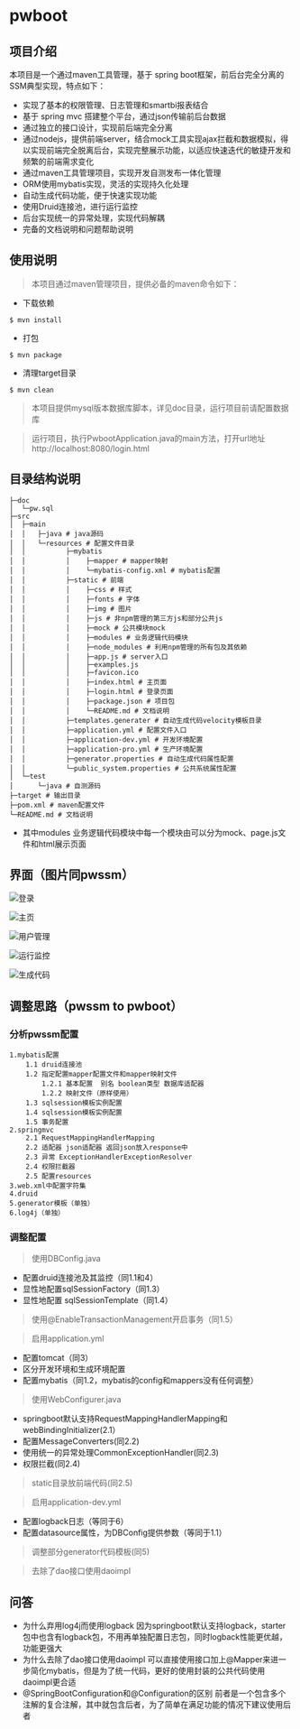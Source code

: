 # pwboot

## 项目介绍
本项目是一个通过maven工具管理，基于 spring boot框架，前后台完全分离的SSM典型实现，特点如下：
- 实现了基本的权限管理、日志管理和smartbi报表结合
- 基于 spring mvc 搭建整个平台，通过json传输前后台数据
- 通过独立的接口设计，实现前后端完全分离
- 通过nodejs，提供前端server，结合mock工具实现ajax拦截和数据模拟，得以实现前端完全脱离后台，实现完整展示功能，以适应快速迭代的敏捷开发和频繁的前端需求变化
- 通过maven工具管理项目，实现开发自测发布一体化管理
- ORM使用mybatis实现，灵活的实现持久化处理
- 自动生成代码功能，便于快速实现功能
- 使用Druid连接池，进行运行监控
- 后台实现统一的异常处理，实现代码解耦
- 完备的文档说明和问题帮助说明

## 使用说明
> 本项目通过maven管理项目，提供必备的maven命令如下：
- 下载依赖
```
$ mvn install
```
- 打包
```
$ mvn package
```
- 清理target目录
```
$ mvn clean
```
> 本项目提供mysql版本数据库脚本，详见doc目录，运行项目前请配置数据库

> 运行项目，执行PwbootApplication.java的main方法，打开url地址 http://localhost:8080/login.html

## 目录结构说明

```
├─doc
│  └─pw.sql
├─src
│  ├─main
│  │   ├─java # java源码
│  │   └─resources # 配置文件目录
│  │          ├─mybatis
│  │          │    ├─mapper # mapper映射
│  │          │    └─mybatis-config.xml # mybatis配置
│  │          ├─static # 前端
│  │          │    ├─css # 样式
│  │          │    ├─fonts # 字体
│  │          │    ├─img # 图片
│  │          │    ├─js # 非npm管理的第三方js和部分公共js
│  │          │    ├─mock # 公共模块mock
│  │          │    ├─modules # 业务逻辑代码模块
│  │          │    ├─node_modules # 利用npm管理的所有包及其依赖
│  │          │    ├─app.js # server入口
│  │          │    ├─examples.js
│  │          │    ├─favicon.ico
│  │          │    ├─index.html # 主页面
│  │          │    ├─login.html # 登录页面
│  │          │    ├─package.json # 项目包
│  │          │    └─README.md # 文档说明
│  │          ├─templates.generater # 自动生成代码velocity模板目录
│  │          ├─application.yml # 配置文件入口
│  │          ├─application-dev.yml # 开发环境配置
│  │          ├─application-pro.yml # 生产环境配置
│  │          ├─generator.properties # 自动生成代码属性配置
│  │          └─public_system.properties # 公共系统属性配置
│  └─test
│      └─java # 自测源码
├─target # 输出目录
├─pom.xml # maven配置文件
└─README.md # 文档说明
```
- 其中modules 业务逻辑代码模块中每一个模块由可以分为mock、page.js文件和html展示页面

## 界面（图片同pwssm）
![登录](https://github.com/superliu213/resources/blob/master/images/pwssm/%E7%99%BB%E5%BD%95.png)

![主页](https://github.com/superliu213/resources/blob/master/images/pwssm/%E4%B8%BB%E9%A1%B5.png)

![用户管理](https://github.com/superliu213/resources/blob/master/images/pwssm/%E7%94%A8%E6%88%B7%E7%AE%A1%E7%90%86.png)

![运行监控](https://github.com/superliu213/resources/blob/master/images/pwssm/%E8%BF%90%E8%A1%8C%E7%9B%91%E6%8E%A7.png)

![生成代码](https://github.com/superliu213/resources/blob/master/images/pwssm/%E7%94%9F%E6%88%90%E4%BB%A3%E7%A0%81.png)

## 调整思路（pwssm to pwboot）
### 分析pwssm配置
```
1.mybatis配置
    1.1 druid连接池
    1.2 指定配置mapper配置文件和mapper映射文件
        1.2.1 基本配置  别名 boolean类型 数据库适配器
        1.2.2 映射文件（原样使用）
    1.3 sqlsession模板实例配置
    1.4 sqlsession模板实例配置
    1.5 事务配置
2.springmvc
    2.1 RequestMappingHandlerMapping
    2.2 适配器 json适配器 返回json放入response中
    2.3 异常 ExceptionHandlerExceptionResolver
    2.4 权限拦截器
    2.5 配置resources
3.web.xml中配置字符集
4.druid
5.generator模板（单独）
6.log4j（单独）
```
### 调整配置
> 使用DBConfig.java
  - 配置druid连接池及其监控（同1.1和4）
  - 显性地配置sqlSessionFactory（同1.3）
  - 显性地配置 sqlSessionTemplate（同1.4）

> 使用@EnableTransactionManagement开启事务（同1.5）

> 启用application.yml
  - 配置tomcat（同3）
  - 区分开发环境和生成环境配置
  - 配置mybatis（同1.2，mybatis的config和mappers没有任何调整）

> 使用WebConfigurer.java
  - springboot默认支持RequestMappingHandlerMapping和webBindingInitializer(2.1）
  - 配置MessageConverters(同2.2)
  - 使用统一的异常处理CommonExceptionHandler(同2.3)
  - 权限拦截(同2.4)

> static目录放前端代码(同2.5)

> 启用application-dev.yml
  - 配置logback日志（等同于6）
  - 配置datasource属性，为DBConfig提供参数（等同于1.1）

> 调整部分generator代码模板(同5)

> 去除了dao接口使用daoimpl

## 问答
- 为什么弃用log4j而使用logback
  因为springboot默认支持logback，starter包中也含有logback包，不用再单独配置日志包，同时logback性能更优越，功能更强大
- 为什么去除了dao接口使用daoimpl
  可以直接使用接口加上@Mapper来进一步简化mybatis，但是为了统一代码，更好的使用封装的公共代码使用daoimpl更合适
- @SpringBootConfiguration和@Configuration的区别
  前者是一个包含多个注解的复合注解，其中就包含后者，为了简单在满足功能的情况下建议使用后者

